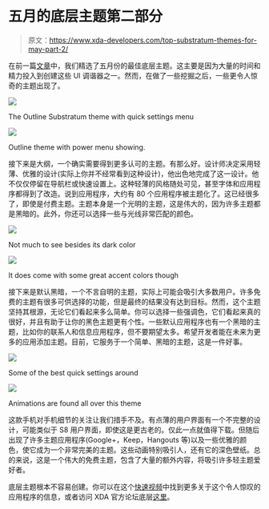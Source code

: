 # 五月的底层主题第二部分

> 原文：<https://www.xda-developers.com/top-substratum-themes-for-may-part-2/>

在前一篇[文章](http://bit.ly/2qoUSdJ)中，我们精选了五月份的最佳底层主题。这主要是因为大量的时间和精力投入到创建这些 UI 调谐器之一。然而，在做了一些挖掘之后，一些更令人惊奇的主题出现了。

 <picture>![](img/70eaf68df5ed1db1d107293bc9eba3d1.png)</picture> 

The Outline Substratum theme with quick settings menu

 <picture>![](img/d17ebe609e9274f31e472faf6ffc064f.png)</picture> 

Outline theme with power menu showing.

接下来是大纲，一个确实需要得到更多认可的主题。有那么好。设计师决定采用轻薄、优雅的设计(实际上你并不经常看到这种设计)，他出色地完成了这一设计。他不仅仅停留在导航栏或快速设置上。这种轻薄的风格随处可见，甚至字体和应用程序都得到了改造。说到应用程序，大约有 80 个应用程序被主题化了。这已经很多了，即使是付费主题。主题本身是一个光明的主题，这是伟大的，因为许多主题都是黑暗的。此外，你还可以选择一些与光线非常匹配的颜色。

 <picture>![](img/d5dc7f06911db30f753f29af4274142e.png)</picture> 

Not much to see besides its dark color

 <picture>![](img/6e7c4310752b69b29944951838c379c9.png)</picture> 

It does come with some great accent colors though

接下来是默认黑暗，一个不言自明的主题，实际上可能会吸引大多数用户。许多免费的主题有很多可供选择的功能，但是最终的结果没有达到目标。然而，这个主题坚持其根源，无论它们看起来多么简单。你可以选择一些强调色，它们看起来真的很好，并且有助于让你的黑色主题更有个性。一些默认应用程序也有一个黑暗的主题，比如你的联系人和信息应用程序，但不要期望太多。希望开发者能在未来为更多的应用添加主题。目前，它服务于一个简单、黑暗的主题，这是一件好事。

 <picture>![](img/85250e6bc50227383d1fdab138613634.png)</picture> 

Some of the best quick settings around

 <picture>![](img/4e66f9df70fa8f2c4c091f500b2b00a9.png)</picture> 

Animations are found all over this theme

这款手机对手机细节的关注让我们措手不及。有点薄的用户界面有一个不完整的设计，可能类似于 S8 用户界面，即使这是更古老的。仅此一点就值得下载。但随后出现了许多主题应用程序(Google+，Keep，Hangouts 等)以及一些优雅的颜色，使它成为一个非常完美的主题。这些动画特别吸引人，还有它的深色壁纸。总的来说，这是一个伟大的免费主题，包含了大量的额外内容，将吸引许多轻主题爱好者。

底层主题根本不容易创建。你可以在这个[快速视频](http://bit.ly/2rniY5F)中找到更多关于这个令人惊叹的应用程序的信息，或者访问 XDA 官方论坛底层[这里](http://bit.ly/2pTGjLg)。